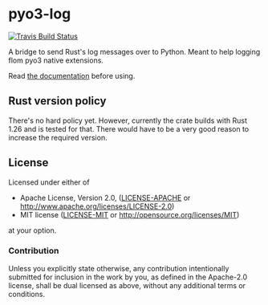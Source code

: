 # pyo3-log

[![Travis Build Status](https://api.travis-ci.org/vorner/pyo3-log.png?branch=master)](https://travis-ci.org/vorner/pyo3-log)

A bridge to send Rust's log messages over to Python. Meant to help logging flom
pyo3 native extensions.

Read [the documentation](https://docs.rs/pyo3-log) before using.

## Rust version policy

There's no hard policy yet. However, currently the crate builds with Rust 1.26
and is tested for that. There would have to be a very good reason to increase
the required version.

## License

Licensed under either of

 * Apache License, Version 2.0, ([LICENSE-APACHE](LICENSE-APACHE) or http://www.apache.org/licenses/LICENSE-2.0)
 * MIT license ([LICENSE-MIT](LICENSE-MIT) or http://opensource.org/licenses/MIT)

at your option.

### Contribution

Unless you explicitly state otherwise, any contribution intentionally
submitted for inclusion in the work by you, as defined in the Apache-2.0
license, shall be dual licensed as above, without any additional terms
or conditions.
